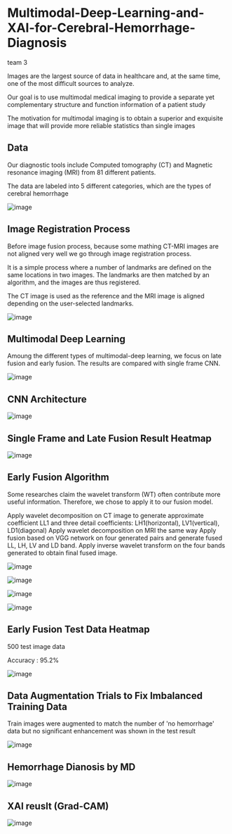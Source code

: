 # Multimodal-Deep-Learning-and-XAI-for-Cerebral-Hemorrhage-Diagnosis

team 3



Images are the largest source of data in healthcare and, at the same time, one of the most difficult sources to analyze. 

Our goal is to use multimodal medical imaging to provide a separate yet complementary structure and function information of a patient study 

The motivation for multimodal imaging is to obtain a superior and exquisite image that will provide more reliable statistics than single images


## Data

Our diagnostic tools include Computed tomography (CT) and Magnetic resonance imaging (MRI) from 81 different patients.

The data are labeled into 5 different categories, which are the types of cerebral hemorrhage

![image](https://github.com/hguhcbuf/Multimodal-Deep-Learning-and-XAI-for-Cerebral-Hemorrhage-Diagnosis/assets/69788954/b8a0b885-9cfc-4b76-a2a3-effe591fe738)



## Image Registration Process

Before image fusion process, because some mathing CT-MRI images are not aligned very well we go through image registration process.

It is a simple process where a number of landmarks are defined on the same locations in two images. The landmarks are then matched by an algorithm, and the images are thus registered. 

The CT image is used as the reference and the MRI image is aligned depending on the user-selected landmarks.

![image](https://github.com/hguhcbuf/Multimodal-Deep-Learning-and-XAI-for-Cerebral-Hemorrhage-Diagnosis/assets/69788954/bc0f8a88-aa60-4267-8720-c55456da835b)


## Multimodal Deep Learning

Amoung the different types of multimodal-deep learning, we focus on late fusion and early fusion. The results are compared with single frame CNN.

![image](https://github.com/hguhcbuf/Multimodal-Deep-Learning-and-XAI-for-Cerebral-Hemorrhage-Diagnosis/assets/69788954/0d315525-d7ab-4734-bf4c-345b7e617a23)

## CNN Architecture

![image](https://github.com/hguhcbuf/Multimodal-Deep-Learning-and-XAI-for-Cerebral-Hemorrhage-Diagnosis/assets/69788954/3fb9099e-f517-45d5-80ad-ab9c12f268c4)

## Single Frame and Late Fusion Result Heatmap

![image](https://github.com/hguhcbuf/Multimodal-Deep-Learning-and-XAI-for-Cerebral-Hemorrhage-Diagnosis/assets/69788954/ee07f088-d6bb-4b4a-965d-0ea1cecf202d)

## Early Fusion Algorithm

Some researches claim the wavelet transform (WT) often contribute more useful information. Therefore, we chose to apply it to our fusion model.

Apply wavelet decomposition on CT image to generate approximate coefficient LL1 and three detail coefficients: LH1(horizontal), LV1(vertical), LD1(diagonal)
Apply wavelet decomposition on MRI the same way
Apply fusion based on VGG network on four generated pairs and generate fused LL, LH, LV and LD band.
Apply inverse wavelet transform on the four bands generated to obtain final fused image.

![image](https://github.com/hguhcbuf/Multimodal-Deep-Learning-and-XAI-for-Cerebral-Hemorrhage-Diagnosis/assets/69788954/e3ff4a56-d7c4-4f4f-921b-2f79ee1264de)

![image](https://github.com/hguhcbuf/Multimodal-Deep-Learning-and-XAI-for-Cerebral-Hemorrhage-Diagnosis/assets/69788954/168825db-46c0-440f-898d-dc2188d4c4cc)

![image](https://github.com/hguhcbuf/Multimodal-Deep-Learning-and-XAI-for-Cerebral-Hemorrhage-Diagnosis/assets/69788954/f7d35653-6029-4ae1-bdac-b81f877b479a)

![image](https://github.com/hguhcbuf/Multimodal-Deep-Learning-and-XAI-for-Cerebral-Hemorrhage-Diagnosis/assets/69788954/1eaf3b07-beec-41d3-bcc5-983765db766c)

## Early Fusion Test Data Heatmap

500 test image data

Accuracy : 95.2%

![image](https://github.com/hguhcbuf/Multimodal-Deep-Learning-and-XAI-for-Cerebral-Hemorrhage-Diagnosis/assets/69788954/d95ec046-e6bd-4af6-a4de-9aab0717b2ca)

## Data Augmentation Trials to Fix Imbalanced Training Data

Train images were augmented to match the number of 'no hemorrhage' data but no significant enhancement was shown in the test result

![image](https://github.com/hguhcbuf/Multimodal-Deep-Learning-and-XAI-for-Cerebral-Hemorrhage-Diagnosis/assets/69788954/e2f51089-34a0-4d64-83c1-07aece0f2c17)

## Hemorrhage Dianosis by MD

![image](https://github.com/hguhcbuf/Multimodal-Deep-Learning-and-XAI-for-Cerebral-Hemorrhage-Diagnosis/assets/69788954/9058b7e4-697b-4585-a7df-6fb41a05a692)

## XAI reuslt (Grad-CAM)

![image](https://github.com/hguhcbuf/Multimodal-Deep-Learning-and-XAI-for-Cerebral-Hemorrhage-Diagnosis/assets/69788954/cf6f0a4e-ab56-4a66-ab52-686953ed4625)
